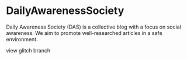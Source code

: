 # DailyAwarenessSociety
Daily Awareness Society (DAS) is a collective blog with a focus on social awareness. We aim to promote well-researched articles in a safe environment.

view glitch branch
